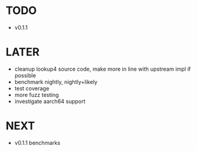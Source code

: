 # TODO
* v0.1.1

# LATER
* cleanup lookup4 source code, make more in line with upstream impl if possible
* benchmark nightly, nightly+likely
* test coverage
* more fuzz testing
* investigate aarch64 support

# NEXT
* v0.1.1 benchmarks